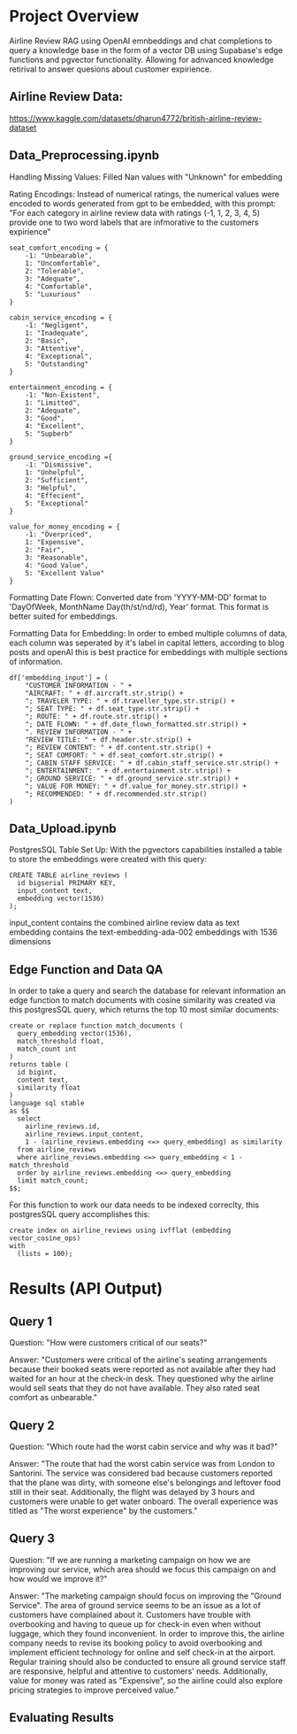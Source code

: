 # Project Overview 
Airline Review RAG using OpenAI emnbeddings and chat completions to query a knowledge base in the form of a vector DB using Supabase's edge functions and pgvector functionality. Allowing for adnvanced knowledge retirival to answer quesions about customer expirience.     

## Airline Review Data: 
https://www.kaggle.com/datasets/dharun4772/british-airline-review-dataset    

## Data_Preprocessing.ipynb     
Handling Missing Values: Filled Nan values with "Unknown" for embedding  

Rating Encodings: Instead of numerical ratings, the numerical values were encoded to words generated from gpt to be embedded, with this prompt: "For each category in airline review data with ratings (-1, 1, 2, 3, 4, 5) provide one to two word labels that are infmorative to the customers expirience"   
```
seat_comfort_encoding = {
    -1: "Unbearable",
    1: "Uncomfortable",
    2: "Tolerable",
    3: "Adequate",
    4: "Comfortable",
    5: "Luxurious"
}

cabin_service_encoding = {
    -1: "Negligent",
    1: "Inadequate",
    2: "Basic",
    3: "Attentive",
    4: "Exceptional",
    5: "Outstanding"
}

entertainment_encoding = {
    -1: "Non-Existent",
    1: "Limitted",
    2: "Adequate",
    3: "Good",
    4: "Excellent",
    5: "Supberb"
}

ground_service_encoding ={
    -1: "Dismissive",
    1: "Unhelpful",
    2: "Sufficient",
    3: "Helpful",
    4: "Effecient",
    5: "Exceptional"
}

value_for_money_encoding = {
    -1: "Overpriced",
    1: "Expensive",
    2: "Fair",
    3: "Reasonable",
    4: "Good Value",
    5: "Excellent Value"
}
```

Formatting Date Flown: Converted date from 'YYYY-MM-DD' format to 'DayOfWeek, MonthName Day(th/st/nd/rd), Year' format. This format is better suited for embeddings. 

Formatting Data for Embedding: In order to embed multiple columns of data, each column was seperated by it's label in capital letters, according to blog posts and openAI this is best practice for embeddings with multiple sections of information.      

```
df['embedding_input'] = (
    "CUSTOMER INFORMATION - " + 
    "AIRCRAFT: " + df.aircraft.str.strip() +
    "; TRAVELER TYPE: " + df.traveller_type.str.strip() +
    "; SEAT TYPE: " + df.seat_type.str.strip() +
    "; ROUTE: " + df.route.str.strip() +
    "; DATE FLOWN: " + df.date_flown_formatted.str.strip() +
    ". REVIEW INFORMATION - " +
    "REVIEW TITLE: " + df.header.str.strip() +
    "; REVIEW CONTENT: " + df.content.str.strip() +
    "; SEAT COMFORT: " + df.seat_comfort.str.strip() +
    "; CABIN STAFF SERVICE: " + df.cabin_staff_service.str.strip() +
    "; ENTERTAINMENT: " + df.entertainment.str.strip() +
    "; GROUND SERVICE: " + df.ground_service.str.strip() +
    "; VALUE FOR MONEY: " + df.value_for_money.str.strip() +
    "; RECOMMENDED: " + df.recommended.str.strip()
)
```


## Data_Upload.ipynb     
PostgresSQL Table Set Up: With the pgvectors capabilities installed a table to store the embeddings were created with this query:  
``` 
CREATE TABLE airline_reviews (
  id bigserial PRIMARY KEY,
  input_content text,
  embedding vector(1536)
);  
``` 

input_content contains the combined airline review data as text  
embedding contains the text-embedding-ada-002 embeddings with 1536 dimensions    

## Edge Function and Data QA    
In order to take a query and search the database for relevant information an edge function to match documents with cosine similarity was created via this postgresSQL query, which returns the top 10 most similar documents:   
```
create or replace function match_documents (
  query_embedding vector(1536),
  match_threshold float,
  match_count int
)
returns table (
  id bigint,
  content text,
  similarity float
)
language sql stable
as $$
  select
    airline_reviews.id,
    airline_reviews.input_content,
    1 - (airline_reviews.embedding <=> query_embedding) as similarity
  from airline_reviews
  where airline_reviews.embedding <=> query_embedding < 1 - match_threshold
  order by airline_reviews.embedding <=> query_embedding
  limit match_count;
$$;
```
For this function to work our data needs to be indexed correclty, this postgresSQL query accomplishes this: 
```
create index on airline_reviews using ivfflat (embedding vector_cosine_ops)
with
  (lists = 100);
```


# Results (API Output)   
## Query 1
Question: "How were customers critical of our seats?" 

Answer: "Customers were critical of the airline's seating arrangements because their booked seats were reported as not available after they had waited for an hour at the check-in desk. They questioned why the airline would sell seats that they do not have available. They also rated seat comfort as unbearable."

## Query 2
Question: "Which route had the worst cabin service and why was it bad?"  

Answer: "The route that had the worst cabin service was from London to Santorini. The service was considered bad because customers reported that the plane was dirty, with someone else\'s belongings and leftover food still in their seat. Additionally, the flight was delayed by 3 hours and customers were unable to get water onboard. The overall experience was titled as "The worst experience" by the customers." 

## Query 3
Question: "If we are running a marketing campaign on how we are improving our service, which area should we focus this campaign on and how would we improve it?"  

Answer: "The marketing campaign should focus on improving the "Ground Service". The area of ground service seems to be an issue as a lot of customers have complained about it. Customers have trouble with overbooking and having to queue up for check-in even when without luggage, which they found inconvenient. In order to improve this, the airline company needs to revise its booking policy to avoid overbooking and implement efficient technology for online and self check-in at the airport. Regular training should also be conducted to ensure all ground service staff are responsive, helpful and attentive to customers\' needs. Additionally, value for money was rated as "Expensive", so the airline could also explore pricing strategies to improve perceived value." 

## Evaluating Results



